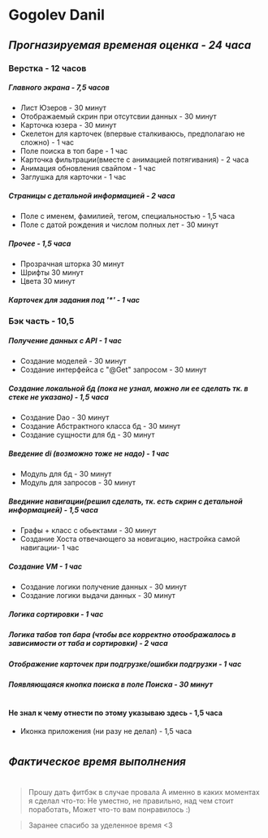 # Gogolev Danil

## _Прогназируемая временая оценка - 24 часа_

### Верстка - 12 часов

##### Главного экрана - 7,5 часов
- Лист Юзеров - 30 минут
- Отображаемый скрин при отсутсвии данных - 30 минут
- Карточка юзера - 30 минут
- Скелетон для карточек (впервые сталкиваюсь, предполагаю не сложно) - 1 час
- Поле поиска в топ баре - 1 час
- Карточка фильтрации(вместе с анимацией потягивания) - 2 часа
- Анимация обновления свайпом - 1 час
- Заглушка для карточки - 1 час

##### Страницы с детальной информацией - 2 часа
- Поле с именем, фамилией, тегом, специальностью - 1,5 часа
- Поле с датой рождения и числом полных лет - 30 минут

##### Прочее - 1,5 часа
- Прозрачная шторка 30 минут
- Шрифты 30 минут
- Цвета 30 минут

##### Карточек для задания под '*' - 1 час 

### Бэк часть - 10,5

##### Получение данных с API - 1 час
- Создание моделей - 30 минут
- Создание интерфейса с "@Get" запросом - 30 минут

##### Создание локальной бд (пока не узнал, можно ли ее сделать тк. в стеке не указано) - 1,5 часа
- Создание Dao - 30 минут
- Создание Абстрактного класса бд - 30 минут
- Создание сущности для бд - 30 минут

##### Введение di (возможно тоже не надо) - 1 час
- Модуль для бд - 30 минут
- Модуль для запросов - 30 минут

##### Введиние навигации(решил сделать, тк. есть скрин с детальной информацией) - 1,5 часа
- Графы + класс с обьектами - 30 минут
- Создание Хоста отвечающего за новигацию, настройка самой навигации- 1 час

##### Создание VM - 1 час
- Создание логики получение данных - 30 минут
- Создание логики выдачи данных - 30 минут

##### Логика сортировки - 1 час
##### Логика табов топ бара (чтобы все корректно отоображалось в зависимости от таба и сортировки) - 2 часа 
##### Отображение карточек при подгрузке/ошибки подгрузки - 1 час
##### Появляющаяся кнопка поиска в поле Поиска - 30 минут
#


#### Не знал к чему отнести по этому указываю здесь - 1,5 часа
- Иконка приложения (ни разу не делал) - 1,5 часа


#


## _Фактическое время выполнения_


#
> Прошу дать фитбэк в случае провала
> А именно в каких моментах я сделал что-то:
> Не уместно, не правильно, над чем стоит поработать,
> Может что-то вам понравилось :)

> Заранее спасибо за уделенное время <З
